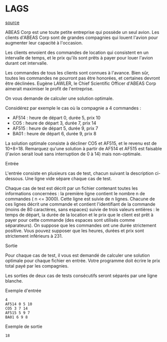 LAGS
====

[source](http://acmicpc-live-archive.uva.es/nuevoportal/data/problem.php?p=2942)

ABEAS Corp est une toute petite entreprise qui possède un seul avion. Les
clients d'ABEAS Corp sont de grandes compagnies qui louent l'avion pour
augmenter leur capacité à l'occasion.

Les clients envoient des commandes de location qui consistent en un intervalle
de temps, et le prix qu'ils sont prêts à payer pour louer l'avion durant cet
intervalle.

Les commandes de tous les clients sont connues à l'avance. Bien sûr, toutes les
commandes ne pourront pas être honorées, et certaines devront être déclinées.
Eugène LAWLER, le Chief Scientific Officer d'ABEAS Corp aimerait maximiser le
profit de l'entreprise.

On vous demande de calculer une solution optimale.

Considérez par exemple le cas où la compagnie a 4 commandes :

* AF514 : heure de départ 0, durée 5, prix 10 
* CO5 : heure de départ 3, durée 7, prix 14 
* AF515 : heure de départ 5, durée 9, prix 7 
* BA01 : heure de départ 6, durée 9, prix 8 

La solution optimale consiste à décliner CO5 et AF515, et le revenu est de
10+8=18. Remarquez qu'une solution à partir de AF514 et AF515 est faisable
(l'avion serait loué sans interruption de 0 à 14) mais non-optimale.

Entrée

L'entrée consiste en plusieurs cas de test, chacun suivant la description
ci-dessous. Une ligne vide sépare chaque cas de test.

Chaque cas de test est décrit par un fichier contenant toutes les informations
concernées : la première ligne contient le nombre n de commandes ( n <= 3000).
Cette ligne est suivie de n lignes. Chacune de ces lignes décrit une commande
et contient l'identifiant de la commande (moins de 80 caractères, sans espaces)
suivie de trois valeurs entières : le temps de départ, la durée de la location
et le prix que le client est prêt à payer pour cette commande (des espaces sont
utilisés comme séparateurs). On suppose que les commandes ont une durée
strictement positive. Vous pouvez supposer que les heures, durées et prix sont
strictement inférieurs à 231.

Sortie

Pour chaque cas de test, il vous est demandé de calculer une solution optimale
pour chaque fichier en entrée. Votre programme doit écrire le prix total payé
par les compagnies.

Les sorties de deux cas de tests consécutifs seront séparés par une ligne
blanche.

Exemple d'entrée

```
4
AF514 0 5 10
CO5 3 7 14
AF515 5 9 7
BA01 6 9 8
```

Exemple de sortie

`18`



